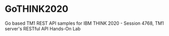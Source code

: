 # GoTHINK2020
Go based TM1 REST API samples for IBM THINK 2020 - Session 4768, TM1 server's RESTful API Hands-On Lab

